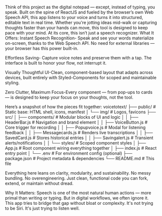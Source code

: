 Think of this project as the digital notepad — except, instead of typing, you speak. Built on the spine of ReactJS and fueled by the browser’s own Web Speech API, this app listens to your voice and turns it into structured, editable text in real time. Whether you're jotting ideas mid-walk or capturing thoughts faster than your hands can move, this tool is designed to keep pace with your mind. At its core, this isn’t just a speech recognizer. 
What It Offers:
Instant Speech Recognition- Speak and see your words materialize on-screen, thanks to the Web Speech API. No need for external libraries — your browser has this power built-in.

Effortless Saving- Capture voice notes and preserve them with a tap. The interface is built to honor your flow, not interrupt it.

Visually Thoughtful UI-Clean, component-based layout that adapts across devices, built entirely with Styled-Components for scoped and maintainable styling.

Zero Clutter, Maximum Focus-Every component — from pop-ups to cards — is designed to keep your focus on your thoughts, not the tool.

Here’s a snapshot of how the pieces fit together:
voicetotext/
├── public/                    # Static base: HTML shell, icons, manifest
│   └── img/                   # Logos, favicons
├── src/
│   ├── components/            # Modular blocks of UI and logic
│   │   ├── HeaderBar.js       # Navigation and brand element
│   │   ├── VoiceButton.js     # Core trigger for recording
│   │   ├── Popupvoice.js      # Modal for listening feedback
│   │   ├── Messagecards.js    # Renders live transcriptions
│   │   ├── SavedCard.js       # Stores historical entries
│   │   ├── Savingalert.js     # Transient alerts/notifications
│   │   └── styles/            # Scoped component styles
│   ├── App.js                 # Root component wiring everything together
│   ├── index.js               # React entry point
│   └── .env                   # For environment config (optional)
├── package.json               # Project metadata & dependencies
└── README.md                  # This file

Everything here leans on clarity, modularity, and sustainability. No messy bundling. No overengineering. Just clean, functional code you can fork, extend, or maintain without dread.

Why It Matters:
Speech is one of the most natural human actions — more primal than writing or typing. But in digital workflows, we often ignore it. This app tries to bridge that gap without bloat or complexity. It's not trying to be Siri. It's just trying to listen well.